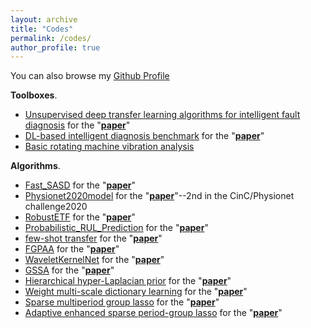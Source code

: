 ```yaml
---
layout: archive
title: "Codes"
permalink: /codes/
author_profile: true
---
```


You can also browse my [Github Profile](https://github.com/ZhaoZhibin)


<b>Toolboxes</b>.
<!-- -->
* [Unsupervised deep transfer learning algorithms for intelligent fault diagnosis](https://github.com/ZhaoZhibin/UDTL)
for the "**[paper](https://arxiv.org/abs/1912.12528)**"
* [DL-based intelligent diagnosis benchmark](https://github.com/ZhaoZhibin/DL-based-Intelligent-Diagnosis-Benchmark)
for the "**[paper](https://arxiv.org/abs/2003.03315)**"
* [Basic rotating machine vibration analysis](https://github.com/ZhaoZhibin/Basic-Rotating-Machine-Vibration-Analysis)


<b>Algorithms</b>.
* [Fast_SASD](https://github.com/ZhaoZhibin/Fast_SASD)
for the "[**paper**](https://doi.org/10.1109/TMECH.2021.3103287)"
* [Physionet2020model](https://github.com/ZhaoZhibin/Physionet2020model)
for the "**[paper](http://www.cinc.org/archives/2020/pdf/CinC2020-112.pdf)**"--2nd in the CinC/Physionet challenge2020
* [RobustETF](https://github.com/ZhaoZhibin/RobustETF)
for the "[**paper**](https://doi.org/10.1016/j.sigpro.2020.107889)"
* [Probabilistic_RUL_Prediction](https://github.com/ZhaoZhibin/Probabilistic_RUL_Prediction)
for the "[**paper**](http://dx.doi.org/10.2139/ssrn.3717738)"
* [few-shot transfer](https://github.com/ZhaoZhibin/Few-shot-Transfer-Learning)
for the "[**paper**](https://www.sciencedirect.com/science/article/pii/S0263224120307405?via%3Dihub)"
* [FGPAA](https://github.com/ZhaoZhibin/FGPAA)
for the "[**paper**](https://ieeexplore.ieee.org/document/9016153)"
* [WaveletKernelNet](https://github.com/HazeDT/WaveletKernelNet)
for the "[**paper**](https://arxiv.org/abs/1911.07925)"
* [GSSA](https://github.com/ZhaoZhibin/GSSA)
for the "[**paper**](https://ieeexplore.ieee.org/document/9007828)"
* [Hierarchical hyper-Laplacian prior](https://github.com/ZhaoZhibin/HHLP-for-weak-fault-feature-enhancement)
for the "[**paper**](https://doi.org/10.1016/j.isatra.2019.06.007)" 
* [Weight multi-scale dictionary learning](https://github.com/ZhaoZhibin/Weighted_Multi-Scale_Dictionary_Learning)
for the "[**paper**](https://www.sciencedirect.com/science/article/abs/pii/S0022460X19300586)" 
* [Sparse multiperiod group lasso](https://github.com/ZhaoZhibin/SMPGL)
for the "[**paper**](https://ieeexplore.ieee.org/abstract/document/8675767)" 
* [Adaptive enhanced sparse period-group lasso](https://github.com/ZhaoZhibin/AdaESPGL)
for the "[**paper**](https://ieeexplore.ieee.org/abstract/document/8365091)" 
